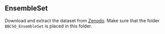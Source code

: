 ## EnsembleSet

Download and extract the dataset from [Zenodo](https://doi.org/10.5281/zenodo.6519024). Make sure that the 
folder `BBCSO_EnsembleSet` is placed in this folder.
